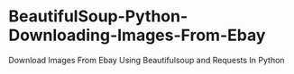 # BeautifulSoup-Python-Downloading-Images-From-Ebay
Download  Images From Ebay Using Beautifulsoup and Requests In Python

